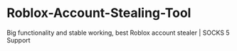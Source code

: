 # Roblox-Account-Stealing-Tool
Big functionality and stable working, best Roblox account stealer | SOCKS 5 Support
